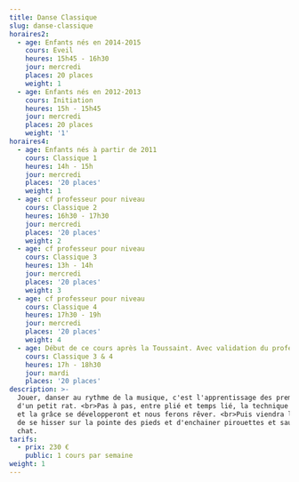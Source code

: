 ```yaml
---
title: Danse Classique
slug: danse-classique
horaires2:
  - age: Enfants nés en 2014-2015
    cours: Eveil
    heures: 15h45 - 16h30
    jour: mercredi
    places: 20 places
    weight: 1
  - age: Enfants nés en 2012-2013
    cours: Initiation
    heures: 15h - 15h45
    jour: mercredi
    places: 20 places
    weight: '1'
horaires4:
  - age: Enfants nés à partir de 2011
    cours: Classique 1
    heures: 14h - 15h
    jour: mercredi
    places: '20 places'
    weight: 1
  - age: cf professeur pour niveau
    cours: Classique 2
    heures: 16h30 - 17h30
    jour: mercredi
    places: '20 places'
    weight: 2
  - age: cf professeur pour niveau
    cours: Classique 3
    heures: 13h - 14h
    jour: mercredi
    places: '20 places'
    weight: 3
  - age: cf professeur pour niveau
    cours: Classique 4
    heures: 17h30 - 19h
    jour: mercredi
    places: '20 places'
    weight: 4
  - age: Début de ce cours après la Toussaint. Avec validation du professeur
    cours: Classique 3 & 4
    heures: 17h - 18h30
    jour: mardi
    places: '20 places'
description: >-
  Jouer, danser au rythme de la musique, c'est l'apprentissage des premiers pas
  d'un petit rat. <br>Pas à pas, entre plié et temps lié, la technique classique
  et la grâce se développeront et nous ferons rêver. <br>Puis viendra le temps
  de se hisser sur la pointe des pieds et d'enchainer pirouettes et sauts de
  chat.
tarifs:
  - prix: 230 €
    public: 1 cours par semaine
weight: 1
---
```

